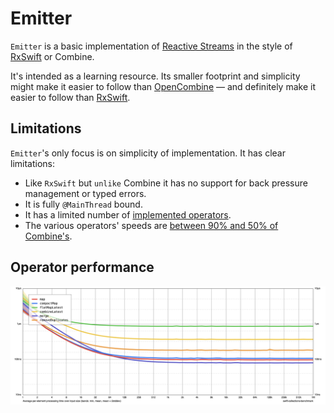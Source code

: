 # Emitter

`Emitter` is a basic implementation of [Reactive Streams](http://www.reactive-streams.org/) in the style of [RxSwift](https://github.com/ReactiveX/RxSwift) or Combine.

It's intended as a learning resource. Its smaller footprint and simplicity might make it easier to follow than [OpenCombine](https://github.com/OpenCombine/OpenCombine) — and definitely make it easier to follow than [RxSwift](https://github.com/ReactiveX/RxSwift).

## Limitations

`Emitter`'s only focus is on simplicity of implementation. It has clear limitations:
* Like `RxSwift` but `unlike` Combine it has no support for back pressure management or typed errors.
* It is fully `@MainThread` bound.
* It has a limited number of [implemented operators](https://github.com/GoodHatsLLC/Emitter/tree/main/Sources/Emitter/Operators).
* The various operators' speeds are [between 90% and 50% of Combine's](https://github.com/GoodHatsLLC/Emitter/blob/main/Tests/EmitterTests/Benchmarks/Benchmarks.swift).

## Operator performance

![Emitter operator performance](https://github.com/GoodHatsLLC/Emitter/blob/main/Benchmarks/chart.png?raw=true)
